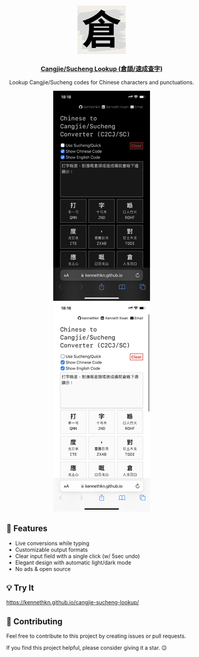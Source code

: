 <div align="center">
  <img src="favicon.ico" width="128" height="128" alt="App Icon" />
  <h3>
    <a href="https://kennethkn.github.io/cangjie-sucheng-lookup/">
      Cangjie/Sucheng Lookup (倉頡/速成查字)
    </a>
  </h3>
  <p>
    Lookup Cangjie/Sucheng codes for Chinese characters and punctuations.
  </p>
  <img src="./screenshot/dark.jpeg" alt="App Preview (Dark)" width="256" />
  <img src="./screenshot/light.jpeg" alt="App Preview (Light)" width="256" />
</div>

## :rocket: Features

- Live conversions while typing
- Customizable output formats
- Clear input field with a single click (w/ 5sec undo)
- Elegant design with automatic light/dark mode
- No ads & open source

## :bulb: Try It

<https://kennethkn.github.io/cangjie-sucheng-lookup/>

## :handshake: Contributing

Feel free to contribute to this project by creating issues or pull requests.

If you find this project helpful, please consider giving it a star. :wink:
